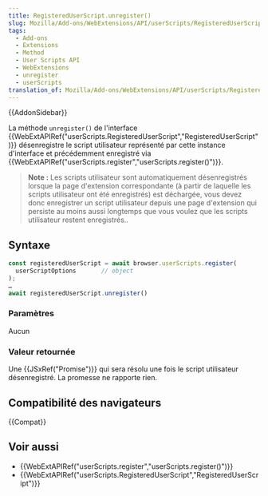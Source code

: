 ```yaml
---
title: RegisteredUserScript.unregister()
slug: Mozilla/Add-ons/WebExtensions/API/userScripts/RegisteredUserScript/unregister
tags:
  - Add-ons
  - Extensions
  - Method
  - User Scripts API
  - WebExtensions
  - unregister
  - userScripts
translation_of: Mozilla/Add-ons/WebExtensions/API/userScripts/RegisteredUserScript/unregister
---
```


{{AddonSidebar}}

La méthode `unregister()` de l'interface {{WebExtAPIRef("userScripts.RegisteredUserScript","RegisteredUserScript")}} désenregistre le script utilisateur représenté par cette instance d'interface et précédemment enregistré via {{WebExtAPIRef("userScripts.register","userScripts.register()")}}.

> **Note :** Les scripts utilisateur sont automatiquement désenregistrés lorsque la page d'extension correspondante (à partir de laquelle les scripts utilisateur ont été enregistrés) est déchargée, vous devez donc enregistrer un script utilisateur depuis une page d'extension qui persiste au moins aussi longtemps que vous voulez que les scripts utilisateur restent enregistrés..

## Syntaxe

```js
const registeredUserScript = await browser.userScripts.register(
  userScriptOptions       // object
);
…
await registeredUserScript.unregister()
```

### Paramètres

Aucun

### Valeur retournée

Une {{JSxRef("Promise")}} qui sera résolu une fois le script utilisateur désenregistré. La promesse ne rapporte rien.

## Compatibilité des navigateurs

{{Compat}}

## Voir aussi

- {{WebExtAPIRef("userScripts.register","userScripts.register()")}}
- {{WebExtAPIRef("userScripts.RegisteredUserScript","RegisteredUserScript")}}
